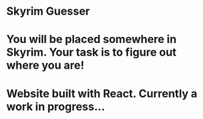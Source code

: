 # Skyrim Guesser
# You will be placed somewhere in Skyrim. Your task is to figure out where you are!
# Website built with React. Currently a work in progress...